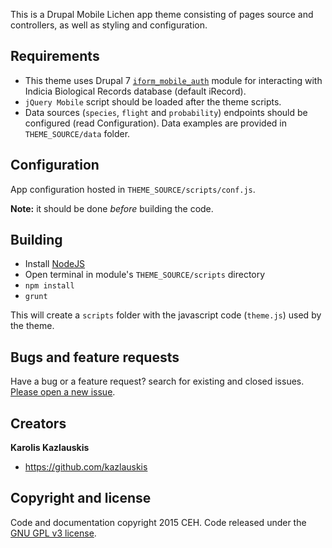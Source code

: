 This is a Drupal Mobile Lichen app theme consisting of pages
source and controllers, as well as styling and configuration.

## Requirements

 - This theme uses Drupal 7 [`iform_mobile_auth`](http://indicia-docs.readthedocs.org/en/latest/site-building/iform/modules/mobile-auth/) module for interacting with Indicia Biological Records database (default iRecord).
 - `jQuery Mobile` script should be loaded after the theme scripts.
 - Data sources (`species`, `flight` and `probability`) endpoints should be configured (read Configuration). Data examples are provided in `THEME_SOURCE/data` folder.


## Configuration

App configuration hosted in `THEME_SOURCE/scripts/conf.js`.

**Note:** it should be done *before* building the code.

## Building

- Install [NodeJS](http://nodejs.org/)
- Open terminal in module's `THEME_SOURCE/scripts` directory
- `npm install`
- `grunt`

This will create a `scripts` folder with the javascript code (`theme.js`) used by the theme.


## Bugs and feature requests

Have a bug or a feature request? search for existing and closed issues. [Please open a new issue](https://github.com/NERC-CEH/mobile_lichen/issues).


## Creators

**Karolis Kazlauskis**

- <https://github.com/kazlauskis>



## Copyright and license

Code and documentation copyright 2015 CEH. Code released under the [GNU GPL v3 license](LICENSE).
